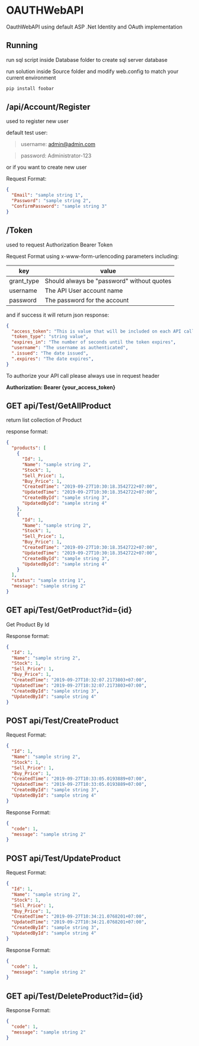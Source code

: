 # OAUTHWebAPI

OauthWebAPI using default ASP .Net Identity and OAuth implementation

## Running

run sql script inside Database folder to create sql server database

run solution inside Source folder and modify web.config to match your current environment

```bash
pip install foobar
```

## /api/Account/Register
used to register new user

default test user:
>username: admin@admin.com

>password: Administrator-123

or if you want to create new user

Request Format:
```json
{
  "Email": "sample string 1",
  "Password": "sample string 2",
  "ConfirmPassword": "sample string 3"
}
```
## /Token
used to request Authorization Bearer Token

Request Format using  x-www-form-urlencoding parameters including:

| key  | value |
| ------------- | ------------- |
| grant_type  | Should always be "password" without quotes  |
| username  | The API User account name  |
| password | The password for the account  |

and if success it will return json response:
```json
{
  "access_token": "This is value that will be included on each API call",
  "token_type": "string value",
  "expires_in": "The number of seconds until the token expires",
  "username": "The username as authenticated",
  ".issued": "The date issued",
  ".expires": "The date expires",
}
```
To authorize your API call please always use in request header 

**Authorization: Bearer {__your_access_token__}**

## GET api/Test/GetAllProduct
return list collection of Product

response format:
```json
{
  "products": [
    {
      "Id": 1,
      "Name": "sample string 2",
      "Stock": 1,
      "Sell_Price": 1,
      "Buy_Price": 1,
      "CreatedTime": "2019-09-27T10:30:18.3542722+07:00",
      "UpdatedTime": "2019-09-27T10:30:18.3542722+07:00",
      "CreatedById": "sample string 3",
      "UpdatedById": "sample string 4"
    },
    {
      "Id": 1,
      "Name": "sample string 2",
      "Stock": 1,
      "Sell_Price": 1,
      "Buy_Price": 1,
      "CreatedTime": "2019-09-27T10:30:18.3542722+07:00",
      "UpdatedTime": "2019-09-27T10:30:18.3542722+07:00",
      "CreatedById": "sample string 3",
      "UpdatedById": "sample string 4"
    }
  ],
  "status": "sample string 1",
  "message": "sample string 2"
}
```

## GET api/Test/GetProduct?id={id}

Get Product By Id

Response format:
```json
{
  "Id": 1,
  "Name": "sample string 2",
  "Stock": 1,
  "Sell_Price": 1,
  "Buy_Price": 1,
  "CreatedTime": "2019-09-27T10:32:07.2173803+07:00",
  "UpdatedTime": "2019-09-27T10:32:07.2173803+07:00",
  "CreatedById": "sample string 3",
  "UpdatedById": "sample string 4"
}
```

## POST api/Test/CreateProduct

Request Format:
```json
{
  "Id": 1,
  "Name": "sample string 2",
  "Stock": 1,
  "Sell_Price": 1,
  "Buy_Price": 1,
  "CreatedTime": "2019-09-27T10:33:05.0193889+07:00",
  "UpdatedTime": "2019-09-27T10:33:05.0193889+07:00",
  "CreatedById": "sample string 3",
  "UpdatedById": "sample string 4"
}
```

Response Format:
```json
{
  "code": 1,
  "message": "sample string 2"
}
```

## POST api/Test/UpdateProduct

Request Format:
```json
{
  "Id": 1,
  "Name": "sample string 2",
  "Stock": 1,
  "Sell_Price": 1,
  "Buy_Price": 1,
  "CreatedTime": "2019-09-27T10:34:21.0768201+07:00",
  "UpdatedTime": "2019-09-27T10:34:21.0768201+07:00",
  "CreatedById": "sample string 3",
  "UpdatedById": "sample string 4"
}
```

Response Format:

```json
{
  "code": 1,
  "message": "sample string 2"
}
```

## GET api/Test/DeleteProduct?id={id}

Response Format:
```json
{
  "code": 1,
  "message": "sample string 2"
}
```
